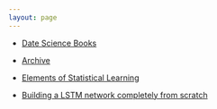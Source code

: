 ```yaml
---
layout: page
---
```


* [Date Science Books](http://datascientist.hatenadiary.com/entry/2017/12/22/115902)
* [Archive](http://datascientist.hatenadiary.com/archive/category/%E3%83%87%E3%83%BC%E3%82%BF%E3%82%B5%E3%82%A4%E3%82%A8%E3%83%B3%E3%82%B9)

* [Elements of Statistical Learning](https://web.stanford.edu/~hastie/ElemStatLearn/)

* [Building a LSTM network completely from scratch](http://wp.firrm.de/index.php/2018/04/13/building-a-lstm-network-completely-from-scratch-no-libraries/)
